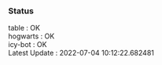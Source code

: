 ### Status


table : OK  
hogwarts : OK  
icy-bot : OK  
Latest Update : 2022-07-04 10:12:22.682481
